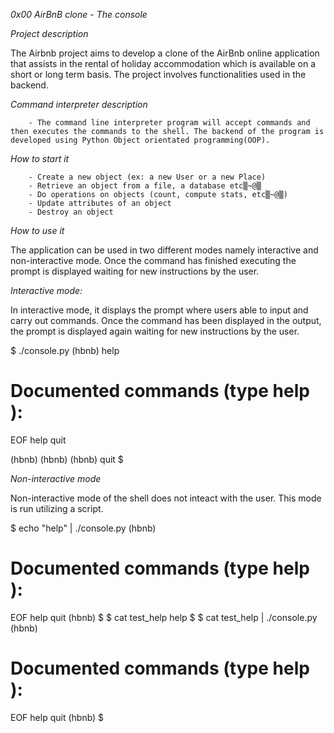*0x00 AirBnB clone - The console*

*Project description*

The Airbnb project aims to develop a clone of the AirBnb online application that assists in the rental of holiday accommodation which is available on a short or long term basis. The project involves functionalities used in the backend.

*Command interpreter description*

        - The command line interpreter program will accept commands and then executes the commands to the shell. The backend of the program is developed using Python Object orientated programming(OOP).

*How to start it*

        - Create a new object (ex: a new User or a new Place)
        - Retrieve an object from a file, a database etc▒~@▒
        - Do operations on objects (count, compute stats, etc▒~@▒)
        - Update attributes of an object
        - Destroy an object

*How to use it*

The application can be used in two different modes namely interactive and non-interactive mode. Once the command has finished executing the prompt is displayed waiting for new instructions by the user.

*Interactive mode:*

In interactive mode, it displays the prompt where users able to input and carry out commands. Once the command has been displayed in the output, the prompt is displayed again waiting for new instructions by the user.

$ ./console.py
(hbnb) help

Documented commands (type help <topic>):
========================================
EOF  help  quit

(hbnb)
(hbnb)
(hbnb) quit
$

*Non-interactive mode*

Non-interactive mode of the shell does not inteact with the user. This mode is run utilizing a script.

$ echo "help" | ./console.py
(hbnb)

Documented commands (type help <topic>):
========================================
EOF  help  quit
(hbnb)
$
$ cat test_help
help
$
$ cat test_help | ./console.py
(hbnb)

Documented commands (type help <topic>):
========================================
EOF  help  quit
(hbnb)
$
